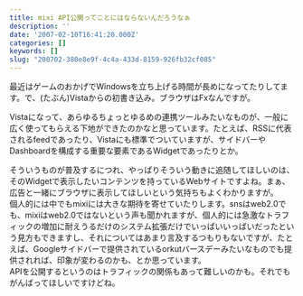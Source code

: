 ```yaml
---
title: mixi API公開ってことにはならないんだろうなぁ
description: ''
date: '2007-02-10T16:41:20.000Z'
categories: []
keywords: []
slug: "200702-380e8e9f-4c4a-433d-8159-926fb32cf085"
---
```

最近はゲームのおかげでWindowsを立ち上げる時間が長めになってたりしてます。で、(たぶん)Vistaからの初書き込み。ブラウザはFxなんですが。

Vistaになって、あらゆるちょっとゆるめの連携ツールみたいなものが、一般に広く使ってもらえる下地ができたのかなと思っています。たとえば、RSSに代表されるfeedであったり、Vistaにも標準でついていますが、サイドバーやDashboardを構成する重要な要素であるWidgetであったりとか。

そういうものが普及するにつれ、やっぱりそういう動きに追随してほしいのは、そのWidgetで表示したいコンテンツを持っているWebサイトですよね。まぁ、広告と一緒にブラウザに表示してほしいという気持ちもよくわかりますが。  
個人的には中でもmixiには大きな期待を寄せていたりします。snsはweb2.0でも、mixiはweb2.0ではないという声も聞かれますが、個人的には急激なトラフィックの増加に耐えうるだけのシステム拡張だけでいっぱいいっぱいだったという見方もできますし、それについてはあまり言及するつもりもないですが、たとえば、Googleサイドバーで提供されているorkutバースデーみたいなものでも提供されれば、印象が変わるのかも、とか思っています。  
APIを公開するというのはトラフィックの関係もあって難しいのかも。それでもがんばってほしいですけどね。